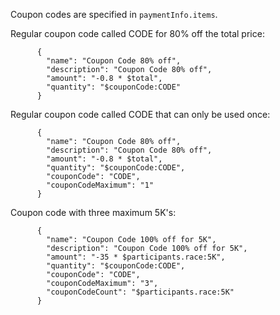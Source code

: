 Coupon codes are specified in `paymentInfo.items`.

Regular coupon code called CODE for 80% off the total price:
```
      {
        "name": "Coupon Code 80% off",
        "description": "Coupon Code 80% off",
        "amount": "-0.8 * $total",
        "quantity": "$couponCode:CODE"
      }
```

Regular coupon code called CODE that can only be used once:
```
      {
        "name": "Coupon Code 80% off",
        "description": "Coupon Code 80% off",
        "amount": "-0.8 * $total",
        "quantity": "$couponCode:CODE",
        "couponCode": "CODE",
        "couponCodeMaximum": "1"
      }
```

Coupon code with three maximum 5K's:
```
      {
        "name": "Coupon Code 100% off for 5K",
        "description": "Coupon Code 100% off for 5K",
        "amount": "-35 * $participants.race:5K",
        "quantity": "$couponCode:CODE",
        "couponCode": "CODE",
        "couponCodeMaximum": "3",
        "couponCodeCount": "$participants.race:5K"
      }
```